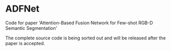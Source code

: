 # ADFNet
Code for paper 'Attention-Based Fusion Network for Few-shot RGB-D Semantic Segmentation'


The complete source code is being sorted out and will be released after the paper is accepted.
